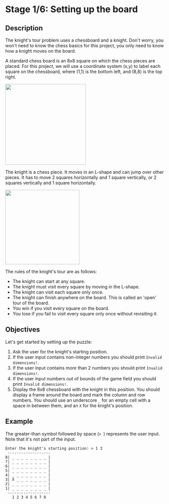 <h1>Stage 1/6: Setting up the board</h1>

<h2>Description</h2>

<p>The knight's tour problem uses a chessboard and a knight. Don't worry, you won't need to know the chess basics for this project, you only need to know how a knight moves on the board.</p>

<p>A standard chess board is an 8x8 square on which the chess pieces are placed. For this project, we will use a coordinate system (x,y) to label each square on the chessboard, where (1,1) is the bottom left, and (8,8) is the top right.</p>

<p><img alt="" height="255" src="https://ucarecdn.com/3bfc29d4-0d74-4d47-a9d0-6cf1767f5a49/" width="255"></p>

<p>The knight is a chess piece. It moves in an L-shape and can jump over other pieces. It has to move 2 squares horizontally and 1 square vertically, or 2 squares vertically and 1 square horizontally.</p>

<p><img alt="" height="235" src="https://ucarecdn.com/95c21fdf-62c9-40de-88b5-79edeb083171/" width="235"></p>

<p>The rules of the knight's tour are as follows:</p>

<ul>
	<li>The knight can start at any square.</li>
	<li>The knight must visit every square by moving in the L-shape.</li>
	<li>The knight can visit each square only once.</li>
	<li>The knight can finish anywhere on the board. This is called an 'open' tour of the board.</li>
	<li>You win if you visit every square on the board.</li>
	<li>You lose if you fail to visit every square only once without revisiting it.</li>
</ul>

<h2>Objectives</h2>

<p>Let's get started by setting up the puzzle:</p>

<ol>
	<li>Ask the user for the knight's starting position.</li>
	<li>If the user input contains non-integer numbers you should print <code class="java">Invalid dimensions!</code>.</li>
	<li>If the user input contains more than 2 numbers you should print <code class="java">Invalid dimensions!</code>.</li>
	<li>If the user input numbers out of bounds of the game field you should print <code class="java">Invalid dimensions!</code>.</li>
	<li>Display the 8x8 chessboard with the knight in this position. You should display a frame around the board and mark the column and row numbers. You should use an underscore <code class="java">_</code> for an empty cell with a space in between them, and an <code class="java">X</code> for the knight's position.</li>
</ol>

<h2>Example</h2>

<p>The greater-than symbol followed by space (<code class="java">&gt; </code>) represents the user input. Note that it's not part of the input.</p>

<pre><code class="language-no-highlight">Enter the knight's starting position: &gt; 1 3
 -------------------
8| _ _ _ _ _ _ _ _ |
7| _ _ _ _ _ _ _ _ |
6| _ _ _ _ _ _ _ _ |
5| _ _ _ _ _ _ _ _ |
4| _ _ _ _ _ _ _ _ |
3| X _ _ _ _ _ _ _ |
2| _ _ _ _ _ _ _ _ |
1| _ _ _ _ _ _ _ _ |
 -------------------
   1 2 3 4 5 6 7 8 </code></pre>
